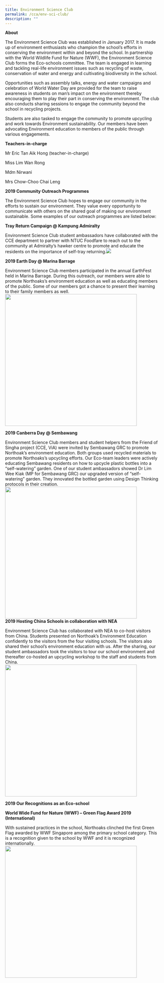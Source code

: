 ```yaml
---
title: Environment Science Club
permalink: /cca/env-sci-club/
description: ""
---
```

**About**

The Environment Science Club was established in January 2017. It is made up of environment enthusiasts who champion the school’s efforts in conserving the environment within and beyond the school. In partnership with the World Wildlife Fund for Nature (WWF), the Environment Science Club forms the Eco-schools committee. The team is engaged in learning and tackling real-life environment issues such as recycling of waste, conservation of water and energy and cultivating biodiversity in the school.

Opportunities such as assembly talks, energy and water campaigns and celebration of World Water Day are provided for the team to raise awareness in students on man’s impact on the environment thereby encouraging them to play their part in conserving the environment. The club also conducts sharing sessions to engage the community beyond the school in recycling projects.&nbsp;&nbsp;

Students are also tasked to engage the community to promote upcycling and work towards Environment sustainability. Our members have been advocating Environment education to members of the public through various engagements.&nbsp;&nbsp;

**Teachers-in-charge**

Mr Eric Tan Aik Hong (teacher-in-charge)

Miss Lim Wan Rong

Mdm Nirwani

Mrs Chow-Choo Chai Leng

  

**2019 Community Outreach Programmes**

The Environment Science Club hopes to engage our community in the efforts to sustain our environment. They value every opportunity to communicate with others on the shared goal of making our environment sustainable. Some examples of our outreach programmes are listed below:

  

**Tray Return Campaign @ Kampung Admiralty**

Environment Science Club student ambassadors have collaborated with the CCE department to partner with NTUC Foodfare to reach out to the community at Admiralty’s hawker centre to promote and educate the residents on the importance of self-tray returning.![](/images/env01.png)

**2019 Earth Day @ Marina Barrage**

Environment Science Club members participated in the annual EarthFest held in Marina Barrage. During this outreach, our members were able to promote Northoaks’s environment education as well as educating members of the public. Some of our members got a chance to present their learning to their family members as well.
<br>
<img src="/images/env1.png" style="width:430px">
<br>


**2019 Canberra Day @ Sembawang**

Environment Science Club members&nbsp;and student helpers from the Friend of Singha project (CCE, ViA) were invited by Sembawang GRC to promote Northoak’s environment education. Both groups used recycled materials to promote Northoaks’s upcycling efforts. Our Eco-team leaders were actively educating Sembawang residents on how to upcycle plastic bottles into a “self-watering” garden. One of our student ambassadors showed Dr Lim Wee Kiak (MP for Sembawang GRC) our upgraded version of “self-watering” garden. They innovated the bottled garden using Design Thinking protocols in their creation.
<br>
<img src="/images/env2.png" style="width:430px">
<br>
**2019 Hosting China Schools in collaboration with NEA**

Environment Science Club has collaborated with NEA to co-host visitors from China. Students presented on Northoak’s Environment Education confidently to the visitors from the four visiting schools. The visitors also shared their school’s environment education with us. After the sharing, our student ambassadors took the visitors to tour our school environment and thereafter co-hosted an upcycling workshop to the staff and students from China.
<br>
<img src="/images/env3.png" style="width:430px">
<br>

**2019 Our Recognitions as an Eco-school**

**World Wide Fund for Nature (WWF) – Green Flag Award 2019 (International)**

With sustained practices in the school, Northoaks clinched the first Green Flag awarded by WWF Singapore among the primary school category. This is a recognition given to the school by WWF and it is recognized internationally.
<br>
<img src="/images/env4.png" style="width:430px">
<br>